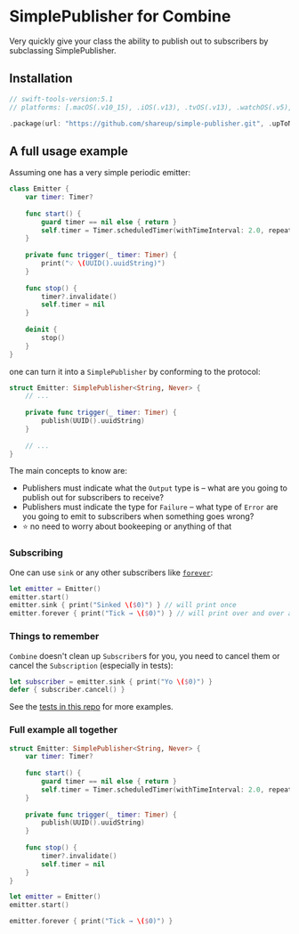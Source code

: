 # SimplePublisher for Combine

Very quickly give your class the ability to publish out to subscribers by subclassing SimplePublisher.

## Installation

```swift
// swift-tools-version:5.1
// platforms: [.macOS(.v10_15), .iOS(.v13), .tvOS(.v13), .watchOS(.v5),],

.package(url: "https://github.com/shareup/simple-publisher.git", .upToNextMajor(from: "1.1.0")),
```

## A full usage example

Assuming one has a very simple periodic emitter: 

```swift
class Emitter {
    var timer: Timer?
    
    func start() {
        guard timer == nil else { return }
        self.timer = Timer.scheduledTimer(withTimeInterval: 2.0, repeats: true, block: trigger(_:))
    }
    
    private func trigger(_ timer: Timer) {
        print("💡 \(UUID().uuidString)")
    }
    
    func stop() {
        timer?.invalidate()
        self.timer = nil
    }
    
    deinit {
        stop()
    }
}
```

one can turn it into a `SimplePublisher` by conforming to the protocol:

```swift
struct Emitter: SimplePublisher<String, Never> {
    // ...
    
    private func trigger(_ timer: Timer) {
        publish(UUID().uuidString)
    }
    
    // ...
}
```

The main concepts to know are:

* Publishers must indicate what the `Output` type is – what are you going to publish out for subscribers to receive?
* Publishers must indicate the type for `Failure` – what type of `Error` are you going to emit to subscribers when something goes wrong?
* ⭐️ no need to worry about bookeeping or anything of that

### Subscribing

One can use `sink` or any other subscribers like [`forever`](https://github.com/shareup/forever):

```swift
let emitter = Emitter()
emitter.start()
emitter.sink { print("Sinked \($0)") } // will print once
emitter.forever { print("Tick → \($0)") } // will print over and over assuming forever is setup as a dependency
```

### Things to remember

`Combine` doesn't clean up `Subscriber`s for you, you need to cancel them or cancel the `Subscription` (especially in tests):

```swift
let subscriber = emitter.sink { print("Yo \($0)") }
defer { subscriber.cancel() }
```

See the [tests in this repo](https://github.com/shareup/simple-publisher/blob/master/Tests/SimplePublisherTests/SimplePublisherTests.swift) for more examples.

### Full example all together

```swift
struct Emitter: SimplePublisher<String, Never> {
    var timer: Timer?
    
    func start() {
        guard timer == nil else { return }
        self.timer = Timer.scheduledTimer(withTimeInterval: 2.0, repeats: true, block: trigger(_:))
    }
    
    private func trigger(_ timer: Timer) {
        publish(UUID().uuidString)
    }
    
    func stop() {
        timer?.invalidate()
        self.timer = nil
    }
}

let emitter = Emitter()
emitter.start()

emitter.forever { print("Tick → \($0)") }
```
